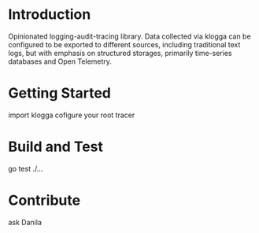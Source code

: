 # Introduction 
Opinionated logging-audit-tracing library.
Data collected via klogga can be configured to be exported to different sources, including traditional text logs, but with emphasis on structured storages, primarily time-series databases and Open Telemetry.

# Getting Started
import klogga
cofigure your root tracer	

# Build and Test
go test ./...

# Contribute
ask Danila

